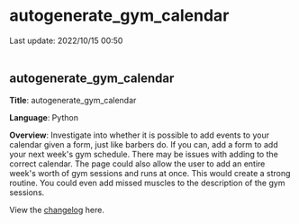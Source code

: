 # autogenerate_gym_calendar

Last update: 2022/10/15 00:50
<br><br>

## autogenerate_gym_calendar

**Title**: autogenerate_gym_calendar

**Language**: Python

**Overview**: Investigate into whether it is possible to add events to your calendar given a form, just like barbers do. If you can, add a form to add your next week's gym schedule. There may be issues with adding to the correct calendar. The page could also allow the user to add an entire week's worth of gym sessions and runs at once. This would create a strong routine. You could even add missed muscles to the description of the gym sessions.

View the [changelog](changelog.md) here.
